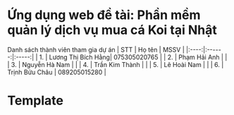 # Ứng dụng web đề tài: Phần mềm quản lý dịch vụ mua cá Koi tại Nhật

Danh sách thành viên tham gia dự án
| STT | Họ tên | MSSV |
|:----:|:------:|:-----:|
| 1. | Lương Thị Bích Hằng| 075305020765 |
| 2. | Phạm Hải Anh | |
| 3. | Nguyễn Hà Nam | |
| 4. | Trần Kim Thành | |
| 5. | Lê Hoài Nam | |
| 6. | Trịnh Bửu Châu | 089205015280 | 

# Template
